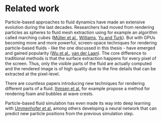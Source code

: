 # Related work

Particle-based approaches to fluid dynamics have made an extensive evolution during the last decades. Researchers had moved from rendering particles as spheres to fluid mesh extraction using for example an algorithm called marching cubes ([Müller et al.](cite:Muller), [Williams](cite:Williams), [Yu and Turk](cite:Yu)). But with GPUs becoming more and more powerful, screen-space techniques for rendering particle-based fluids - like the one discussed in this thesis - have emerged and gained popularity ([Wu et al.](cite:Wu), [van der Laan](cite:VanDerLaan)). The core difference to traditional methods is that the surface extraction happens for every pixel of the screen. Thus, only the visible parts of the fluid are actually computed and the rendered image is of high quality due to the fine details that can be extracted at the pixel-level.

There are countless papers introducing new techniques for rendering different parts of a fluid. [Ihmsen et al.](cite:Ihmsen) for example propose a method for rendering foam and bubbles at wave crests.

Particle-based fluid simulation has even made its way into deep learning with [Ummenhofer et al.](cite:Ummenhofer) among others developing a neural network that can predict new particle positions from the previous simulation step.
